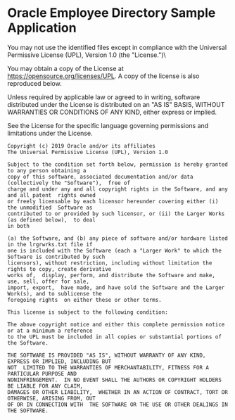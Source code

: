 # Oracle Employee Directory Sample Application

You may not use the identified files except in compliance with the
Universal Permissive License (UPL), Version 1.0 (the "License.")\

You may obtain a copy of the License at
https://opensource.org/licenses/UPL.  A copy of the license is
also reproduced below.

Unless required by applicable law or agreed to in writing, software
distributed under the License is distributed on an "AS IS" BASIS,
WITHOUT WARRANTIES OR CONDITIONS OF ANY KIND, either express or
implied.

See the License for the specific language governing permissions and
limitations under the License.


```
Copyright (c) 2019 Oracle and/or its affiliates
The Universal Permissive License (UPL), Version 1.0

Subject to the condition set forth below, permission is hereby granted to any person obtaining a
copy of this software, associated documentation and/or data (collectively the "Software"),  free of
charge and under any and all copyright rights in the Software, and any and all patent  rights owned
or freely licensable by each licensor hereunder covering either (i) the unmodified  Software as
contributed to or provided by such licensor, or (ii) the Larger Works (as defined below),  to deal
in both

(a) the Software, and (b) any piece of software and/or hardware listed in the lrgrwrks.txt file if
one is included with the Software (each a "Larger Work" to which the Software is contributed by such
licensors), without restriction, including without limitation the rights to copy, create derivative
works of,  display, perform, and distribute the Software and make, use, sell, offer for sale,
import, export,  have made, and have sold the Software and the Larger Work(s), and to sublicense the
foregoing rights  on either these or other terms.

This license is subject to the following condition:

The above copyright notice and either this complete permission notice or at a minimum a reference 
to the UPL must be included in all copies or substantial portions of the Software.

THE SOFTWARE IS PROVIDED "AS IS", WITHOUT WARRANTY OF ANY KIND, EXPRESS OR IMPLIED, INCLUDING BUT
NOT  LIMITED TO THE WARRANTIES OF MERCHANTABILITY, FITNESS FOR A PARTICULAR PURPOSE AND
NONINFRINGEMENT.  IN NO EVENT SHALL THE AUTHORS OR COPYRIGHT HOLDERS BE LIABLE FOR ANY CLAIM,
DAMAGES OR OTHER LIABILITY,  WHETHER IN AN ACTION OF CONTRACT, TORT OR OTHERWISE, ARISING FROM, OUT
OF OR IN CONNECTION WITH  THE SOFTWARE OR THE USE OR OTHER DEALINGS IN THE SOFTWARE. 
```
